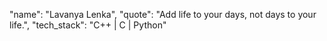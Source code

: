 "name": "Lavanya Lenka",
"quote": "Add life to your days, not days to your life.",
"tech_stack": "C++ | C | Python"